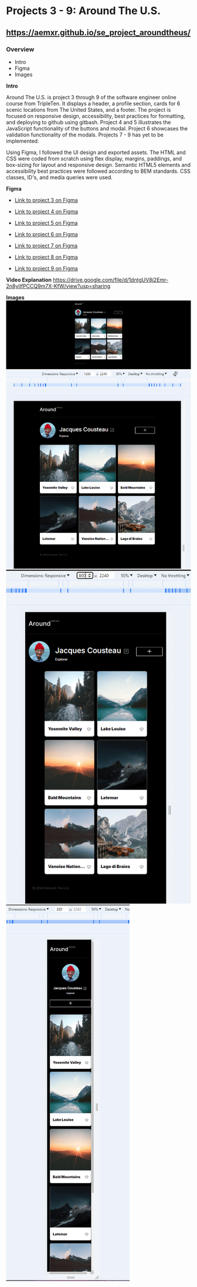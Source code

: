 # Projects 3 - 9: Around The U.S.

## https://aemxr.github.io/se_project_aroundtheus/

### Overview

- Intro
- Figma
- Images

**Intro**

Around The U.S. is project 3 through 9 of the software engineer online course from TripleTen. It displays a header, a profile section, cards for 6 scenic locations from The United States, and a footer. The project is focused on responsive design, accessibility, best practices for formatting, and deploying to github using gitbash. Project 4 and 5 illustrates the JavaScript functionality of the buttons and modal. Project 6 showcases the validation functionality of the modals. Projects 7 - 9 has yet to be implemented.

Using Figma, I followed the UI design and exported assets. The HTML and CSS were coded from scratch using flex display, margins, paddings, and box-sizing for layout and responsive design. Semantic HTML5 elements and accessibility best practices were followed according to BEM standards. CSS classes, ID's, and media queries were used.

**Figma**

- [Link to project 3 on Figma](https://www.figma.com/file/ii4xxsJ0ghevUOcssTlHZv/Sprint-3%3A-Around-the-US?node-id=0%3A1)

- [Link to project 4 on Figma](https://www.figma.com/file/EO5AaNCuzzFL7X5gSY7HwQ/Sprint-4_-Around-The-U.S.-_-desktop-%2B-mobile?t=3hvVWRz9LUFsxyNn-6)

- [Link to project 5 on Figma](<https://www.figma.com/file/JFPhASqvZ5pBjQV2ouUlim/Sprint-5_-Around-The-U.S.-_-desktop-%2B-mobile-(Copy)?t=3hvVWRz9LUFsxyNn-6>)

- [Link to project 6 on Figma](https://www.figma.com/file/N3zUeequnpvMX807FfYAZW/Sprint-6-Around-The-U.S.?node-id=0-1&t=88iVO80aevkZBggI-0)

- [Link to project 7 on Figma]()

- [Link to project 8 on Figma]()

- [Link to project 9 on Figma]()

**Video Explanation**
https://drive.google.com/file/d/1dntgUV8j2Emr-2n8yiIfPCCQ9m7X-KfW/view?usp=sharing

**Images**
![alt text](images/README/FullMonitorWidth.PNG)
![alt text](images/README/1280pxScreenWidth.PNG)
![alt text](images/README/800pxScreenWidth.PNG)
![alt text](images/README/320pxScreenWidth.PNG)
